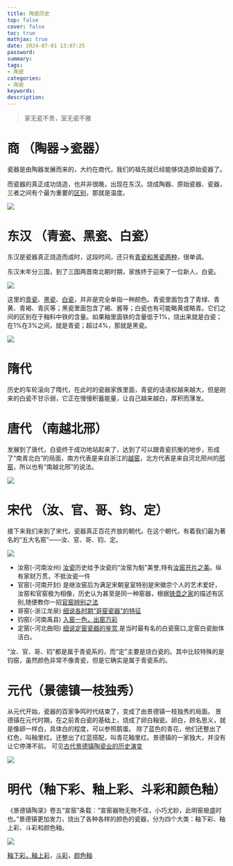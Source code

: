 ```yaml
---
title: 陶瓷历史
top: false
cover: false
toc: true
mathjax: true
date: 2024-07-01 13:07:25
password:
summary:
tags:
- 陶瓷
categories:
- 陶瓷
keywords:
description:
---
```


> 家无瓷不贵，室无瓷不雅

# 商 （陶器->瓷器）

瓷器是由陶器发展而来的，大约在商代，我们的祖先就已经能够烧造原始瓷器了。

而瓷器的真正成功烧造，也并非很晚，出现在东汉。烧成陶器、原始瓷器、瓷器，三者之间有个最为重要的[区别](http://www.022meishu.com/Collection/2015/10-22/24142_0.html)，那就是温度。

![](陶瓷历史/陶瓷.png)

# 东汉 （青瓷、黑瓷、白瓷）
东汉是瓷器真正烧造而成时，这段时间，还只有[青瓷和黑瓷两种](https://www.sohu.com/a/694704841_121370801)，很单调。

东汉末年分三国，到了三国两晋南北朝时期，家族终于迎来了一位新人，白瓷。

![](陶瓷历史/白瓷.png)

这里的[青瓷](https://www.thepaper.cn/newsDetail_forward_20476643)、[黑瓷](https://www.guanfujianzhan.com/8238.html)、[白瓷](http://www.edehua.com/news.asp?id=7194)，并非是完全单指一种颜色。青瓷里面包含了青绿、青黄、青褐、青灰等；黑瓷里面包含了褐、酱等；白瓷也有可能略黄或略青。它们之间的区别在于釉料中铁的含量。如果釉里面铁的含量低于1%，烧出来就是白瓷；在1%在3%之间，就是青瓷；超过4%，那就是黑瓷。

![](陶瓷历史/黑瓷.png)

# 隋代 
历史的车轮滚向了隋代，在此时的瓷器家族里面，青瓷的话语权越来越大，但是刚来的白瓷不甘示弱，它正在慢慢积蓄能量，让自己越来越白，厚积而薄发。

# 唐代 （南越北邢）
发展到了唐代，白瓷终于成功地站起来了，达到了可以跟青瓷抗衡的地步，形成了“南青北白”的局面，南方代表是来自浙江的[越窑](http://www.yueyaomuseum.com/)，北方代表是来自河北邢州的[邢窑](http://www.xingyaomuseum.com/)，所以也有“南越北邢”的说法。

![](陶瓷历史/南青北白.png)

# 宋代 （汝、官、哥、钧、定）
接下来我们来到了宋代，瓷器真正百花齐放的朝代。在这个朝代，有着我们最为著名的“五大名窑”——汝、官、哥、钧、定。

![](陶瓷历史/五大名窑.png)

- 汝窑(-河南汝州)
    [汝瓷](https://www.chinaruyao.net/mobile/ruci)历史给予汝瓷的“汝窑为魁”美誉,特有[汝窑开片之美](https://www.sohu.com/a/651186436_121370801)。纵有家财万贯，不抵汝瓷一件
- 官窑(-河南开封)
    是继汝窑后为满足宋朝皇室特别是宋徽宗个人的艺术爱好，汝窑和官窑极为相像，历史认为甚至是同一种窑器，根据[铁壶之家](https://www.tiehu520.com/chadao/songci-ryhgydqb.html)的描述有区别,随便教你一招[官窑辨别之法](https://www.sohu.com/a/566682532_120500588)
- 哥窑(-浙江龙泉)
    [细说各时期“哥窑瓷器”的特征](https://www.sohu.com/a/513904188_120500588) 
- 钧窑(-河南禹县)
    [入窑一色，出窑万彩](https://www.sohu.com/a/390697768_607903)
- 定窑(-河北曲阳)
    [细说定窑瓷器的鉴赏](https://www.sohu.com/a/570159501_120500588),是当时最有名的白瓷窑口,定窑白瓷胎体洁白。


“汝、官、哥、钧”都是属于青瓷系的，而“定”主要是烧白瓷的。其中比较特殊的是钧窑，虽然颜色非常不像青瓷，但是它确实是属于青瓷系的。

# 元代（景德镇一枝独秀）

从元代开始，瓷器的百家争鸣时代结束了，变成了由景德镇一枝独秀的局面。
景德镇在元代时期，在之前青白瓷的基础上，烧成了卵白釉瓷。卵白，顾名思义，就是像卵一样白，具体白的程度，可以参照鹅蛋。
除了蓝色的青花，他们还整出了红色，叫釉里红。还整出了红蓝搭配，叫青花釉里红。景德镇的一家独大，并没有让它停滞不前。 可见[古代景德镇陶瓷业的历史演变](https://www.xhuqk.com/xhdxxbzskb/article/id/e50aff97-e2c4-410c-b4b3-885e128ef9a7?viewType=HTML)

![](陶瓷历史/卵白釉瓷.png)

# 明代（釉下彩、釉上彩、斗彩和颜色釉）

《景德镇陶录》卷五“宣窑”条载：“宣窑器物无物不佳，小巧尤妙，此明窑极盛时也。”景德镇更加发力，烧出了各种各样的颜色的瓷器，分为四个大类：釉下彩、釉上彩、斗彩和颜色釉。

![](陶瓷历史/明代四大类.png)

[釉下彩，釉上彩](https://www.sohu.com/a/386295229_120613827)，[斗彩](https://www.sohu.com/a/417162945_120145597)，[颜色釉](https://www.sohu.com/a/479168027_120999132)


